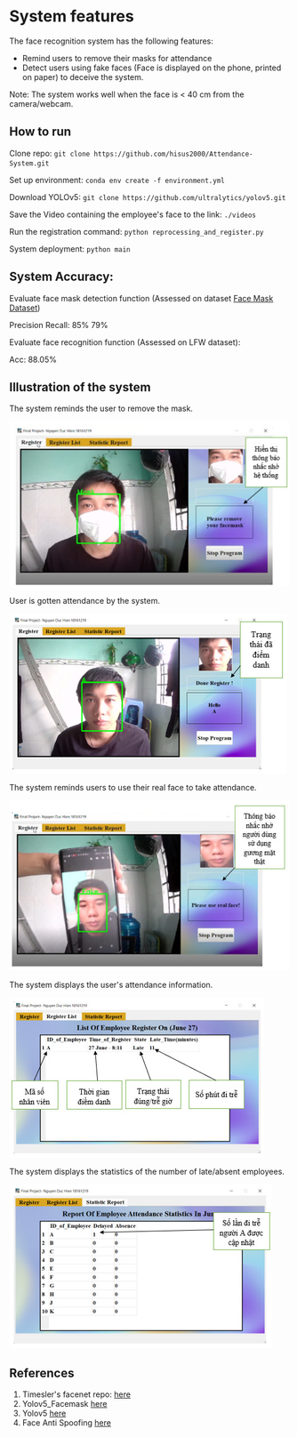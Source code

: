 # System features

The face recognition system has the following features:
+ Remind users to remove their masks for attendance
+ Detect users using fake faces (Face is displayed on the phone, printed on paper) to deceive the system.

Note: The system works well when the face is < 40 cm from the camera/webcam.



## How to run
Clone repo:
`git clone https://github.com/hisus2000/Attendance-System.git `

Set up environment:
`conda env create -f environment.yml`

Download YOLOv5:
`git clone https://github.com/ultralytics/yolov5.git`

Save the Video containing the employee's face to the link: `./videos`

Run the registration command:
`python reprocessing_and_register.py`

System deployment:
`python main`

## System Accuracy:
Evaluate face mask detection function (Assessed on dataset [Face Mask Dataset](https://drive.google.com/drive/folders/1xllrPRw1Kg1kxbx4dmBMNSahn97G_ZV9?usp=sharing))

Precision Recall: 85% 79%

Evaluate face recognition function (Assessed on LFW dataset):

Acc: 88.05%

## Illustration of the system

The system reminds the user to remove the mask.

![FaceMask](https://github.com/hisus2000/Attendance-System/blob/main/pic/FaceMask.jpg)

User is gotten attendance by the system.

![FaceNoMask](https://github.com/hisus2000/Attendance-System/blob/main/pic/FaceNoMask.jpg)

The system reminds users to use their real face to take attendance.

![FakeFace](https://github.com/hisus2000/Attendance-System/blob/main/pic/FakeFace.jpg)

The system displays the user's attendance information.

![RegisterList](https://github.com/hisus2000/Attendance-System/blob/main/pic/RegisterList.jpg)

The system displays the statistics of the number of late/absent employees.

![Report](https://github.com/hisus2000/Attendance-System/blob/main/pic/Report.jpg)

## References
1. Timesler's facenet repo: [here](https://github.com/timesler/facenet-pytorch)
2. Yolov5_Facemask [here](https://github.com/deepakat002/yolov5_facemask)
3. Yolov5 [here](https://github.com/ultralytics/yolov5)
4. Face Anti Spoofing [here](https://github.com/FaceGg/Face-Anti-Spoofing-RGB)
